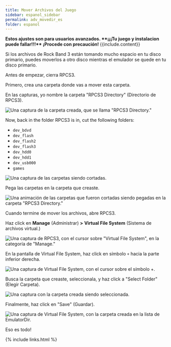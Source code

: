 ```yaml
---
title: Mover Archivos del Juego
sidebar: espanol_sidebar
permalink: adv_movedir_es
folder: espanol
---
```


<div markdown="span" class="alert alert-danger" role="alert"><i class="fa fa-exclamation-circle"></i> <b>Estos ajustes son para usuarios avanzados. **¡¡¡Tu juego y instalacion puede fallar!!!** ¡Procede con precaución! </b> {{include.content}}</div>

Si los archivos de Rock Band 3 están tomando mucho espacio en tu disco primario, puedes moverlos a otro disco mientras el emulador se quede en tu disco primario.

Antes de empezar, cierra RPCS3.

Primero, crea una carpeta donde vas a mover esta carpeta.

En las capturas, yo nombre la carpeta "RPCS3 Directory" (Directorio de RPCS3).

![Una captura de la carpeta creada, que se llama "RPCS3 Directory."](https://carlmylo.github.io/docu-rpcs3/images/xtra/dir/dirfolder.png "RPCS3 Directory")

Now, back in the folder RPCS3 is in, cut the following folders:
* `dev_bdvd`
* `dev_flash`
* `dev_flash2`
* `dev_flash3`
* `dev_hdd0`
* `dev_hdd1`
* `dev_usb000`
* `games`

![Una captura de las carpetas siendo cortadas.](https://carlmylo.github.io/docu-rpcs3/images/xtra/dir/dircut.png "Cut (CTRL+X")

Pega las carpetas en la carpeta que creaste.

![Una animación de las carpetas que fueron cortadas siendo pegadas en la carpeta "RPCS3 Directory."](https://carlmylo.github.io/docu-rpcs3/images/xtra/dir/dirpaste.gif "RPCS3 Directory")

Cuando termine de mover los archivos, abre RPCS3.

Haz click en **Manage** (Administrar) **>** **Virtual File System** (Sistema de archivos virtual.)


![Una captura de RPCS3, con el cursor sobre "Virtual File System", en la categoría de "Manage."](https://carlmylo.github.io/docu-rpcs3/images/xtra/dir/dirrpcs3.png "RPCS3 Directory")

En la pantalla de Virtual File System, haz click en símbolo `+` hacia la parte inferior derecha.

![Una captura de Virtual File System, con el cursor sobre el símbolo +.](https://carlmylo.github.io/docu-rpcs3/images/xtra/dir/dirvfsadd.png "Virtual File System")

Busca la carpeta que creaste, seleccionala, y haz click a "Select Folder" (Elegir Carpeta).

![Una captura con la carpeta creada siendo seleccionada.](https://carlmylo.github.io/docu-rpcs3/images/xtra/dir/dirfoldersel.png "RPCS3 Directory")

Finalmente, haz click en "Save" (Guardar).

![Una captura de Virtual File System, con la carpeta creada en la lista de EmulatorDir.](https://carlmylo.github.io/docu-rpcs3/images/xtra/dir/dirvfssave.png "RPCS3 Directory")

Eso es todo!

{% include links.html %}